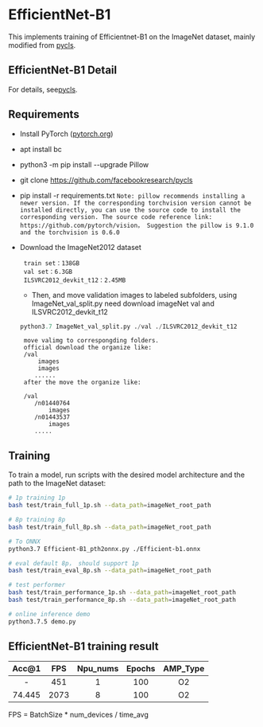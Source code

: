 # EfficientNet-B1

This implements training of Efficientnet-B1 on the ImageNet dataset, mainly modified from [pycls](https://github.com/facebookresearch/pycls).

## EfficientNet-B1 Detail 

For details, see[pycls](https://github.com/facebookresearch/pycls).


## Requirements 

- Install PyTorch ([pytorch.org](http://pytorch.org))
- apt install bc
- python3 -m pip install --upgrade Pillow
- git clone https://github.com/facebookresearch/pycls
- pip install -r requirements.txt
  `Note: pillow recommends installing a newer version. If the corresponding torchvision version cannot be installed directly, you can use the source code to install the corresponding version. The source code reference link: https://github.com/pytorch/vision，
Suggestion the pillow is 9.1.0 and the torchvision is 0.6.0`
- Download the ImageNet2012 dataset

       train set：138GB     
       val set：6.3GB     
       ILSVRC2012_devkit_t12：2.45MB

    - Then, and move validation images to labeled subfolders, using ImageNet_val_split.py  need download imageNet val and ILSVRC2012_devkit_t12
    
     ```python
    python3.7 ImageNet_val_split.py ./val ./ILSVRC2012_devkit_t12
     ```
   ```
    move valimg to correspongding folders.
    official download the organize like:
    /val
        images
        images
       ......
    after the move the organize like:
    
    /val
       /n01440764
           images
       /n01443537
           images
       .....
    ```
## Training 

To train a model, run scripts with the desired model architecture and the path to the ImageNet dataset:

```bash
# 1p training 1p
bash test/train_full_1p.sh --data_path=imageNet_root_path

# 8p training 8p
bash test/train_full_8p.sh --data_path=imageNet_root_path

# To ONNX
python3.7 Efficient-B1_pth2onnx.py ./Efficient-b1.onnx

# eval default 8p， should support 1p
bash test/train_eval_8p.sh --data_path=imageNet_root_path

# test performer
bash test/train_performance_1p.sh --data_path=imageNet_root_path
bash test/train_performance_8p.sh --data_path=imageNet_root_path

# online inference demo 
python3.7.5 demo.py

```


## EfficientNet-B1 training result 

| Acc@1  | FPS  | Npu_nums | Epochs | AMP_Type |
| :----: | :--: | :------: | :----: | :------: |
|   -    | 451  |    1     |  100   |    O2    |
| 74.445 | 2073 |    8     |  100   |    O2    |

FPS = BatchSize * num_devices / time_avg

